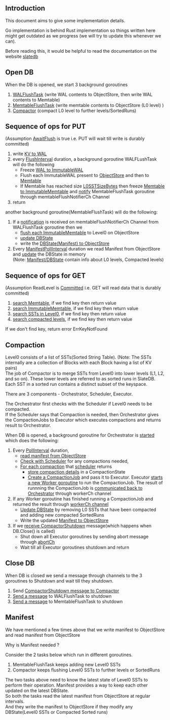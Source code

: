 
## Introduction

This document aims to give some implementation details.   

Go implementation is behind Rust implementation so things written here might get outdated as we progress
(we will try to update this whenever we can).

Before reading this, it would be helpful to read the documentation on the website [slatedb](https://slatedb.io/docs/architecture)


## Open DB

When the DB is opened, we start 3 background goroutines
1. [WALFlushTask](https://github.com/slatedb/slatedb-go/blob/ca863aba66169f88186f3aa970bdf02df891e0de/slatedb/db.go#L67) (write WAL contents to ObjectStore, then write WAL contents to Memtable)
2. [MemtableFlushTask](https://github.com/slatedb/slatedb-go/blob/ca863aba66169f88186f3aa970bdf02df891e0de/slatedb/db.go#L71) (write memtable contents to ObjectStore (L0 level) )
3. [Compactor](https://github.com/slatedb/slatedb-go/blob/ca863aba66169f88186f3aa970bdf02df891e0de/slatedb/db.go#L75) (compact L0 level to further levels/SortedRuns)



## Sequence of ops for PUT

(Assumption [AwaitFlush](https://github.com/slatedb/slatedb-go/blob/ca863aba66169f88186f3aa970bdf02df891e0de/slatedb/config.go#L122) is true i.e. PUT will wait till write is durably committed)

1. write [KV to WAL](https://github.com/slatedb/slatedb-go/blob/ca863aba66169f88186f3aa970bdf02df891e0de/slatedb/db.go#L112)
2. every [FlushInterval](https://github.com/slatedb/slatedb-go/blob/ca863aba66169f88186f3aa970bdf02df891e0de/slatedb/flush.go#L19) duration, a background goroutine WALFLushTask will do the following
    - Freeze [WAL to ImmutableWAL](https://github.com/slatedb/slatedb-go/blob/ca863aba66169f88186f3aa970bdf02df891e0de/slatedb/flush.go#L41)
    - Flush each ImmutableWAL present to [ObjectStore](https://github.com/slatedb/slatedb-go/blob/ca863aba66169f88186f3aa970bdf02df891e0de/slatedb/flush.go#L56) and then to [Memtable](https://github.com/slatedb/slatedb-go/blob/ca863aba66169f88186f3aa970bdf02df891e0de/slatedb/flush.go#L63)
    - If Memtable has reached size [L0SSTSizeBytes](https://github.com/slatedb/slatedb-go/blob/ca863aba66169f88186f3aa970bdf02df891e0de/slatedb/config.go#L71) then freeze [Memtable to ImmutableMemtable](https://github.com/slatedb/slatedb-go/blob/main/slatedb/flush.go#L64) and [notify](https://github.com/slatedb/slatedb-go/blob/ca863aba66169f88186f3aa970bdf02df891e0de/slatedb/db.go#L296) MemtableFlushTask goroutine through memtableFlushNotifierCh Channel
3. return

another background goroutine(MemtableFlushTask) will do the following:
1. If a [notification](https://github.com/slatedb/slatedb-go/blob/ca863aba66169f88186f3aa970bdf02df891e0de/slatedb/flush.go#L152C18-L152C41) is received on memtableFlushNotifierCh Channel from WALFlushTask goroutine then we 
    - [flush each ImmutableMemtable](https://github.com/slatedb/slatedb-go/blob/ca863aba66169f88186f3aa970bdf02df891e0de/slatedb/flush.go#L224) to Level0 on ObjectStore
    - [update DBState](https://github.com/slatedb/slatedb-go/blob/ca863aba66169f88186f3aa970bdf02df891e0de/slatedb/flush.go#L229)
    - write the [DBState(Manifest) to ObjectStore](https://github.com/slatedb/slatedb-go/blob/ca863aba66169f88186f3aa970bdf02df891e0de/slatedb/flush.go#L230)
2. Every [ManifestPollInterval](https://github.com/slatedb/slatedb-go/blob/ca863aba66169f88186f3aa970bdf02df891e0de/slatedb/flush.go#L140) duration we read Manifest from ObjectStore and [update](https://github.com/slatedb/slatedb-go/blob/ca863aba66169f88186f3aa970bdf02df891e0de/slatedb/flush.go#L148) the DBState in memory   
   (Note: [Manifest/DBState](https://github.com/slatedb/slatedb-go/blob/ca863aba66169f88186f3aa970bdf02df891e0de/slatedb/db_state.go#L35) contain info about L0 levels, Compacted levels)



## Sequence of ops for GET

(Assumption ReadLevel is [Committed](https://github.com/slatedb/slatedb-go/blob/ca863aba66169f88186f3aa970bdf02df891e0de/slatedb/config.go#L97) i.e. GET will read data that is durably committed)

1. [search Memtable](https://github.com/slatedb/slatedb-go/blob/ca863aba66169f88186f3aa970bdf02df891e0de/slatedb/db.go#L152), if we find key then return value
2. [search ImmutableMemtable](https://github.com/slatedb/slatedb-go/blob/ca863aba66169f88186f3aa970bdf02df891e0de/slatedb/db.go#L157), if we find key then return value
3. [search SSTs in Level0](https://github.com/slatedb/slatedb-go/blob/ca863aba66169f88186f3aa970bdf02df891e0de/slatedb/db.go#L167), if we find key then return value
4. [search compacted levels](https://github.com/slatedb/slatedb-go/blob/ca863aba66169f88186f3aa970bdf02df891e0de/slatedb/db.go#L182), if we find key then return value

If we don't find key, return error ErrKeyNotFound



## Compaction

Level0 consists of a list of SSTs(Sorted String Table). (Note: The SSTs internally are a collection of Blocks with each Block having a list of KV pairs)  
The job of Compactor is to merge SSTs from Level0 into lower levels (L1, L2, and so on). These lower levels are referred to as sorted runs in SlateDB. Each SST in a sorted run contains a distinct subset of the keyspace.

There are 3 components - Orchestrator, Scheduler, Executor.  

The Orchestrator first checks with the Scheduler if Level0 needs to be compacted.  
If the Scheduler says that Compaction is needed, then Orchestrator gives the CompactionJobs to Executor which executes compactions and returns result to Orchestrator.

When DB is opened, a background goroutine for Orchestrator is [started](https://github.com/slatedb/slatedb-go/blob/ca863aba66169f88186f3aa970bdf02df891e0de/slatedb/compactor.go#L49) which does the following:  
1. Every [PollInterval](https://github.com/slatedb/slatedb-go/blob/ca863aba66169f88186f3aa970bdf02df891e0de/slatedb/compactor.go#L89) duration,
    - [read manifest from ObjectStore](https://github.com/slatedb/slatedb-go/blob/ca863aba66169f88186f3aa970bdf02df891e0de/slatedb/compactor.go#L187)
    - [Check with Scheduler](https://github.com/slatedb/slatedb-go/blob/ca863aba66169f88186f3aa970bdf02df891e0de/slatedb/compactor.go#L205)  for any compactions needed,
    - [For each compaction](https://github.com/slatedb/slatedb-go/blob/ca863aba66169f88186f3aa970bdf02df891e0de/slatedb/compactor.go#L214) that [scheduler](https://github.com/slatedb/slatedb-go/blob/ca863aba66169f88186f3aa970bdf02df891e0de/slatedb/size_tiered_compaction.go#L7) returns
      - [store compaction details](https://github.com/slatedb/slatedb-go/blob/ca863aba66169f88186f3aa970bdf02df891e0de/slatedb/compactor.go#L302) in a CompactionState
      - [Create a CompactionJob](https://github.com/slatedb/slatedb-go/blob/ca863aba66169f88186f3aa970bdf02df891e0de/slatedb/compactor.go#L262) and pass it to Executor. Executor [starts a new Worker goroutine](https://github.com/slatedb/slatedb-go/blob/ca863aba66169f88186f3aa970bdf02df891e0de/slatedb/compactor.go#L448) to run the CompactionJob. The result of runnning the CompactionJob is [communicated back to Orchestrator](https://github.com/slatedb/slatedb-go/blob/ca863aba66169f88186f3aa970bdf02df891e0de/slatedb/compactor.go#L468) through workerCh channel
2. If any Worker goroutine has finished running a CompactionJob and returned the result through [workerCh channel](https://github.com/slatedb/slatedb-go/blob/ca863aba66169f88186f3aa970bdf02df891e0de/slatedb/compactor.go#L97)
    - [Update DBState](https://github.com/slatedb/slatedb-go/blob/ca863aba66169f88186f3aa970bdf02df891e0de/slatedb/compactor.go#L270) by removing L0 SSTs that have been compacted and adding new compacted SortedRuns
    - Write the updated [Manifest to ObjectStore](https://github.com/slatedb/slatedb-go/blob/ca863aba66169f88186f3aa970bdf02df891e0de/slatedb/compactor.go#L272)
3. If we [receive CompactorShutdown](https://github.com/slatedb/slatedb-go/blob/ca863aba66169f88186f3aa970bdf02df891e0de/slatedb/compactor.go#L104) message(which happens when DB.Close() is called)
    - Shut down all Executor goroutines by sending abort message through [abortCh](https://github.com/slatedb/slatedb-go/blob/ca863aba66169f88186f3aa970bdf02df891e0de/slatedb/compactor.go#L478)
    - Wait till all Executor goroutines shutdown and return

    
## Close DB

When DB is closed we send a message through channels to the 3 goroutines to Shutdown and wait till they shutdown.  

1. Send [CompactorShutdown message to Compactor](https://github.com/slatedb/slatedb-go/blob/ca863aba66169f88186f3aa970bdf02df891e0de/slatedb/compactor.go#L61)
2. [Send a message](https://github.com/slatedb/slatedb-go/blob/ca863aba66169f88186f3aa970bdf02df891e0de/slatedb/db.go#L94)  to WALFlushTask to shutdown
3. [Send a message](https://github.com/slatedb/slatedb-go/blob/ca863aba66169f88186f3aa970bdf02df891e0de/slatedb/db.go#L98)  to MemtableFlushTask to shutdown


## Manifest

We have mentioned a few times above that we write manifest to ObjectStore and read manifest from ObjectStore  

Why is Manifest needed ?  

Consider the 2 tasks below which run in different goroutines.
1. MemtableFlushTask keeps adding new Level0 SSTs
2. Compactor keeps flushing Level0 SSTs to further levels or SortedRuns

The two tasks above need to know the latest state of Level0 SSTs to perform their operation. Manifest provides a way to keep each other updated on the latest DBState.  
So both the tasks read the latest manifest from ObjectStore at regular intervals.  
And they write the manifest to ObjectStore if they modify any DBState(Level0 SSTs or Compacted Sorted runs)  




